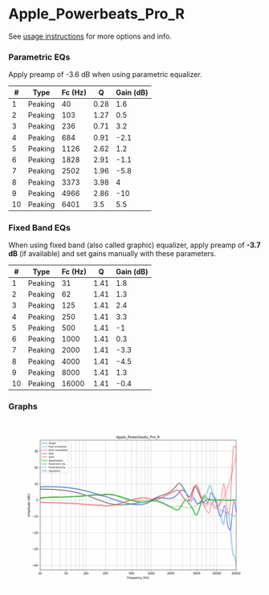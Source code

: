 # Apple_Powerbeats_Pro_R
See [usage instructions](https://github.com/jaakkopasanen/AutoEq#usage) for more options and info.

### Parametric EQs
Apply preamp of -3.6 dB when using parametric equalizer.

|   # | Type    |   Fc (Hz) |    Q |   Gain (dB) |
|-----|---------|-----------|------|-------------|
|   1 | Peaking |        40 | 0.28 |         1.6 |
|   2 | Peaking |       103 | 1.27 |         0.5 |
|   3 | Peaking |       236 | 0.71 |         3.2 |
|   4 | Peaking |       684 | 0.91 |        -2.1 |
|   5 | Peaking |      1126 | 2.62 |         1.2 |
|   6 | Peaking |      1828 | 2.91 |        -1.1 |
|   7 | Peaking |      2502 | 1.96 |        -5.8 |
|   8 | Peaking |      3373 | 3.98 |         4   |
|   9 | Peaking |      4966 | 2.86 |       -10   |
|  10 | Peaking |      6401 | 3.5  |         5.5 |

### Fixed Band EQs
When using fixed band (also called graphic) equalizer, apply preamp of **-3.7 dB** (if available) and set gains manually with these parameters.

|   # | Type    |   Fc (Hz) |    Q |   Gain (dB) |
|-----|---------|-----------|------|-------------|
|   1 | Peaking |        31 | 1.41 |         1.8 |
|   2 | Peaking |        62 | 1.41 |         1.3 |
|   3 | Peaking |       125 | 1.41 |         2.4 |
|   4 | Peaking |       250 | 1.41 |         3.3 |
|   5 | Peaking |       500 | 1.41 |        -1   |
|   6 | Peaking |      1000 | 1.41 |         0.3 |
|   7 | Peaking |      2000 | 1.41 |        -3.3 |
|   8 | Peaking |      4000 | 1.41 |        -4.5 |
|   9 | Peaking |      8000 | 1.41 |         1.3 |
|  10 | Peaking |     16000 | 1.41 |        -0.4 |

### Graphs
![](./Apple_Powerbeats_Pro_R.png)
